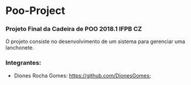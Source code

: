 # Poo-Project

### Projeto Final da Cadeira de POO 2018.1 IFPB CZ

O projeto consiste no desenvolvimento de um sistema para gerenciar uma lanchonete.

### Integrantes: 
  * Diones Rocha Gomes: https://github.com/DionesGomes;
  
